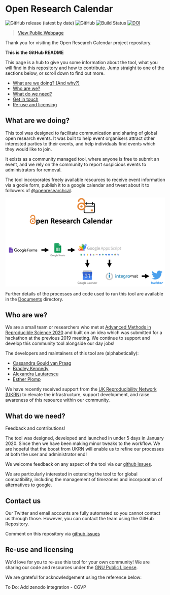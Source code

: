 # Open Research Calendar
![GitHub release (latest by date)](https://img.shields.io/github/v/release/openresearchcalendar/openresearchcalendar.github.io)
![GitHub](https://img.shields.io/github/license/openresearchcalendar/openresearchcalendar.github.io)
![Build Status](https://img.shields.io/badge/build-passing-brightgreen)
[![DOI](https://zenodo.org/badge/233877825.svg)](https://zenodo.org/badge/latestdoi/233877825)
> [View Public Webpage](https://openresearchcalendar.github.io/)  

Thank you for visiting the Open Research Calendar project repository.

**This is the GitHub README**

This page is a hub to give you some information about the tool, what you will find in this repository and how to contribute. Jump straight to one of the sections below, or scroll down to find out more.

* [What are we doing? (And why?)](#what-are-we-doing)
* [Who are we?](#who-are-we)
* [What do we need?](#what-do-we-need)
* [Get in touch](#contact-us)
* [Re-use and licensing](#re---use-and-licensing)


## What are we doing?

This tool was designed to facilitate communication and sharing of global open research events. It was built to help event organisers attract other interested parties to their events, and help individuals find events which they would like to join.

It exists as a community managed tool, where anyone is free to submit an event, and we rely on the community to report suspicious events to administrators for removal.

The tool incorporates freely available resources to receive event information via a goole form, publish it to a google calendar and tweet about it to followers of [@openresearchcal](https://twitter.com/OpenResearchCal).

<p><img style="display: block; margin-left: auto; margin-right: auto;" src="./Documents/Images/schematic-logos.png" alt="" width="800" /></p>

Further details of the processes and code used to run this tool are available in the [Documents](./Documents) directory.


## Who are we?

We are a small team or researchers who met at [Advanced Methods in Reproducible Science 2020](https://www.bristol.ac.uk/psychology/research/ukrn/ukrnevents/repro2020/) and built on an idea which was submitted for a hackathon at the previous 2019 meeting. We continue to support and develop this community tool alongside our day jobs!

The developers and maintainers of this tool are (alphabetically):
- [Cassandra Gould van Praag](https://ox.ukrn.org/people/#CassandraGouldvanPraag)
- [Bradley Kennedy](https://bradleykennedy.co.uk)
- [Alexandra Lautarescu](https://www.alautarescu.com)
- [Esther Plomp](https://twitter.com/PhDToothFAIRy)

We have recently received support from the [UK Reproducibility Network (UKRN)](https://www.ukrn.org) to elevate the infrastructure, support development, and raise awareness of this resource within our community.  

## What do we need?

Feedback and contributions!

The tool was designed, developed and launched in under 5 days in January 2020. Since then we have been making minor tweaks to the workflow. We are hopeful that the boost from UKRN will enable us to refine our processes at both the user and administrator end!

We welcome feedback on any aspect of the tool via our [github issues](https://github.com/openresearchcalendar/Open-Research-Calendar/issues).

We are particularly interested in extending the tool to for global compatibility, including the management of timezones and incorporation of alternatives to google.

## Contact us

Our Twitter and email accounts are fully automated so you cannot contact us through those. However, you can contact the team using the GitHub Repository. 

Comment on this repository via [github issues](https://github.com/openresearchcalendar/Open-Research-Calendar/issues)

## Re-use and licensing

We'd love for you to re-use this tool for your own community! We are sharing our code and resources under the [GNU Public License](LICENSE.txt).

We are grateful for acknowledgement using the reference below:

To Do: Add zenodo integration - CGVP
